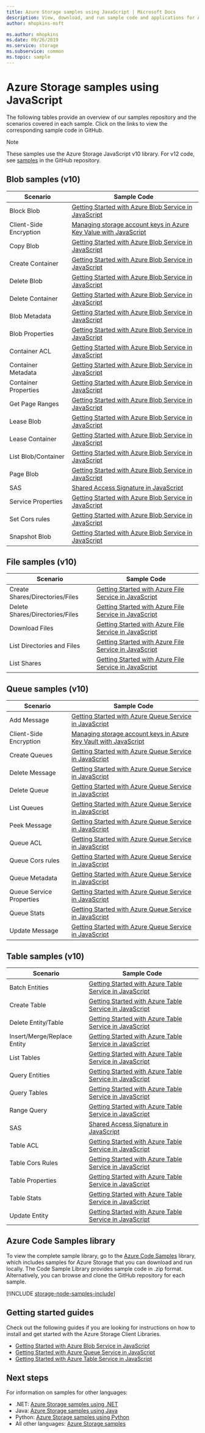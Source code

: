 ```yaml
---
title: Azure Storage samples using JavaScript | Microsoft Docs
description: View, download, and run sample code and applications for Azure Storage. Discover getting started samples for blobs, queues, tables, and files, using the JavaScript/Node.js storage client libraries.
author: mhopkins-msft

ms.author: mhopkins
ms.date: 09/26/2019
ms.service: storage
ms.subservice: common
ms.topic: sample
---
```


# Azure Storage samples using JavaScript

The following tables provide an overview of our samples repository and the scenarios covered in each sample. Click on the links to view the corresponding sample code in GitHub.

> [!NOTE]
> These samples use the Azure Storage JavaScript v10 library. For v12 code, see [samples](https://github.com/Azure/azure-sdk-for-js/tree/master/sdk/storage/storage-blob/samples) in the GitHub repository.

## Blob samples (v10)

| **Scenario** | **Sample Code** |
|--------------|-----------------|
| Block Blob | [Getting Started with Azure Blob Service in JavaScript](https://github.com/Azure-Samples/storage-blob-node-getting-started/blob/master/basic.js#L43) |
| Client-Side Encryption | [Managing storage account keys in Azure Key Value with JavaScript](https://github.com/Azure-Samples/key-vault-node-storage-accounts) |
| Copy Blob | [Getting Started with Azure Blob Service in JavaScript](https://github.com/Azure-Samples/storage-blob-node-getting-started/blob/master/advanced.js#L73) |
| Create Container | [Getting Started with Azure Blob Service in JavaScript](https://github.com/Azure-Samples/storage-blob-node-getting-started/blob/master/basic.js#L54) |
| Delete Blob | [Getting Started with Azure Blob Service in JavaScript](https://github.com/Azure-Samples/storage-blob-node-getting-started/blob/master/basic.js#L103) |
| Delete Container | [Getting Started with Azure Blob Service in JavaScript](https://github.com/Azure-Samples/storage-blob-node-getting-started/blob/master/basic.js#L110) |
| Blob Metadata | [Getting Started with Azure Blob Service in JavaScript](https://github.com/Azure-Samples/storage-blob-node-getting-started/blob/master/advanced.js#L538) |
| Blob Properties | [Getting Started with Azure Blob Service in JavaScript](https://github.com/Azure-Samples/storage-blob-node-getting-started/blob/master/advanced.js#L478) |
| Container ACL | [Getting Started with Azure Blob Service in JavaScript](https://github.com/Azure-Samples/storage-blob-node-getting-started/blob/master/advanced.js#L444) |
| Container Metadata | [Getting Started with Azure Blob Service in JavaScript](https://github.com/Azure-Samples/storage-blob-node-getting-started/blob/master/advanced.js#L409) |
| Container Properties | [Getting Started with Azure Blob Service in JavaScript](https://github.com/Azure-Samples/storage-blob-node-getting-started/blob/master/advanced.js#L377) |
| Get Page Ranges | [Getting Started with Azure Blob Service in JavaScript](https://github.com/Azure-Samples/storage-blob-node-getting-started/blob/master/basic.js#L170) |
| Lease Blob | [Getting Started with Azure Blob Service in JavaScript](https://github.com/Azure-Samples/storage-blob-node-getting-started/blob/master/advanced.js#L216) |
| Lease Container | [Getting Started with Azure Blob Service in JavaScript](https://github.com/Azure-Samples/storage-blob-node-getting-started/blob/master/advanced.js#L185) |
| List Blob/Container | [Getting Started with Azure Blob Service in JavaScript](https://github.com/Azure-Samples/storage-blob-node-getting-started/blob/master/advanced.js#L134) |
| Page Blob | [Getting Started with Azure Blob Service in JavaScript](https://github.com/Azure-Samples/storage-blob-node-getting-started/blob/master/basic.js#L129) |
| SAS | [Shared Access Signature in JavaScript](https://github.com/Azure-Samples/storage-blob-node-getting-started/blob/master/advanced.js#L257) |
| Service Properties | [Getting Started with Azure Blob Service in JavaScript](https://github.com/Azure-Samples/storage-blob-node-getting-started/blob/master/advanced.js#L308) |
| Set Cors rules | [Getting Started with Azure Blob Service in JavaScript](https://github.com/Azure-Samples/storage-blob-node-getting-started/blob/master/advanced.js#L152) |
| Snapshot Blob | [Getting Started with Azure Blob Service in JavaScript](https://github.com/Azure-Samples/storage-blob-node-getting-started/blob/master/basic.js#L79) |

## File samples (v10)

| **Scenario** | **Sample Code** |
|--------------|-----------------|
| Create Shares/Directories/Files | [Getting Started with Azure File Service in JavaScript](https://github.com/Azure-Samples/storage-file-node-getting-started/blob/master/fileSample.js#L97) |
| Delete Shares/Directories/Files | [Getting Started with Azure File Service in JavaScript](https://github.com/Azure-Samples/storage-file-node-getting-started/blob/master/fileSample.js#L135) |
| Download Files | [Getting Started with Azure File Service in JavaScript](https://github.com/Azure-Samples/storage-file-node-getting-started/blob/master/fileSample.js#L128) |
| List Directories and Files | [Getting Started with Azure File Service in JavaScript](https://github.com/Azure-Samples/storage-file-node-getting-started/blob/master/fileSample.js#L115) |
| List Shares | [Getting Started with Azure File Service in JavaScript](https://github.com/Azure-Samples/storage-file-node-getting-started/blob/master/fileSample.js#L187) |

## Queue samples (v10)

| **Scenario** | **Sample Code** |
|--------------|-----------------|
| Add Message | [Getting Started with Azure Queue Service in JavaScript](https://github.com/Azure-Samples/storage-queue-node-getting-started/blob/master/basic.js#L142) |
| Client-Side Encryption | [Managing storage account keys in Azure Key Vault with JavaScript](https://github.com/Azure-Samples/key-vault-node-storage-accounts) |
| Create Queues | [Getting Started with Azure Queue Service in JavaScript](https://github.com/Azure-Samples/storage-queue-node-getting-started/blob/master/basic.js#L57) |
| Delete Message | [Getting Started with Azure Queue Service in JavaScript](https://github.com/Azure-Samples/storage-queue-node-getting-started/blob/master/basic.js#L164) |
| Delete Queue | [Getting Started with Azure Queue Service in JavaScript](https://github.com/Azure-Samples/storage-queue-node-getting-started/blob/master/basic.js#L203) |
| List Queues | [Getting Started with Azure Queue Service in JavaScript](https://github.com/Azure-Samples/storage-queue-node-getting-started/blob/master/basic.js#L111) |
| Peek Message | [Getting Started with Azure Queue Service in JavaScript](https://github.com/Azure-Samples/storage-queue-node-getting-started/blob/master/basic.js#L170) |
| Queue ACL | [Getting Started with Azure Queue Service in JavaScript](https://github.com/Azure-Samples/storage-queue-node-getting-started/blob/master/advanced.js#L192) |
| Queue Cors rules | [Getting Started with Azure Queue Service in JavaScript](https://github.com/Azure-Samples/storage-queue-node-getting-started/blob/master/advanced.js#L55) |
| Queue Metadata | [Getting Started with Azure Queue Service in JavaScript](https://github.com/Azure-Samples/storage-queue-node-getting-started/blob/master/advanced.js#L161) |
| Queue Service Properties | [Getting Started with Azure Queue Service in JavaScript](https://github.com/Azure-Samples/storage-queue-node-getting-started/blob/master/advanced.js#L94) |
| Queue Stats | [Getting Started with Azure Queue Service in JavaScript](https://github.com/Azure-Samples/storage-queue-node-getting-started/blob/master/advanced.js#L149) |
| Update Message | [Getting Started with Azure Queue Service in JavaScript](https://github.com/Azure-Samples/storage-queue-node-getting-started/blob/master/basic.js#L176) |

## Table samples (v10)

| **Scenario** | **Sample Code** |
|--------------|-----------------|
| Batch Entities | [Getting Started with Azure Table Service in JavaScript](https://github.com/Azure-Samples/storage-table-node-getting-started/blob/master/basic.js#L87) |
| Create Table | [Getting Started with Azure Table Service in JavaScript](https://github.com/Azure-Samples/storage-table-node-getting-started/blob/master/basic.js#L41) |
| Delete Entity/Table | [Getting Started with Azure Table Service in JavaScript](https://github.com/Azure-Samples/storage-table-node-getting-started/blob/master/basic.js#L67) |
| Insert/Merge/Replace Entity | [Getting Started with Azure Table Service in JavaScript](https://github.com/Azure-Samples/storage-table-node-getting-started/blob/master/basic.js#L49) |
| List Tables | [Getting Started with Azure Table Service in JavaScript](https://github.com/Azure-Samples/storage-table-node-getting-started/blob/master/advanced.js#L63) |
| Query Entities | [Getting Started with Azure Table Service in JavaScript](https://github.com/Azure-Samples/storage-table-node-getting-started/blob/master/basic.js#L59) |
| Query Tables | [Getting Started with Azure Table Service in JavaScript](https://github.com/Azure-Samples/storage-table-node-getting-started/blob/master/basic.js#L140) |
| Range Query | [Getting Started with Azure Table Service in JavaScript](https://github.com/Azure-Samples/storage-table-node-getting-started/blob/master/basic.js#L102) |
| SAS | [Shared Access Signature in JavaScript](https://github.com/Azure-Samples/storage-table-node-getting-started/blob/master/advanced.js#L87) |
| Table ACL | [Getting Started with Azure Table Service in JavaScript](https://github.com/Azure-Samples/storage-table-node-getting-started/blob/master/advanced.js#L255) |
| Table Cors Rules | [Getting Started with Azure Table Service in JavaScript](https://github.com/Azure-Samples/storage-table-node-getting-started/blob/master/advanced.js#L149) |
| Table Properties | [Getting Started with Azure Table Service in JavaScript](https://github.com/Azure-Samples/storage-table-node-getting-started/blob/master/advanced.js#L188) |
| Table Stats | [Getting Started with Azure Table Service in JavaScript](https://github.com/Azure-Samples/storage-table-node-getting-started/blob/master/advanced.js#L243) |
| Update Entity | [Getting Started with Azure Table Service in JavaScript](https://github.com/Azure-Samples/storage-table-node-getting-started/blob/master/basic.js#L49) |

## Azure Code Samples library

To view the complete sample library, go to the [Azure Code Samples](https://azure.microsoft.com/resources/samples/?service=storage) library, which includes samples for Azure Storage that you can download and run locally. The Code Sample Library provides sample code in .zip format. Alternatively, you can browse and clone the GitHub repository for each sample.

[!INCLUDE [storage-node-samples-include](../../../includes/storage-node-samples-include.md)]

## Getting started guides

Check out the following guides if you are looking for instructions on how to install and get started with the Azure Storage Client Libraries.

* [Getting Started with Azure Blob Service in JavaScript](../blobs/storage-quickstart-blobs-nodejs.md)
* [Getting Started with Azure Queue Service in JavaScript](../queues/storage-nodejs-how-to-use-queues.md)
* [Getting Started with Azure Table Service in JavaScript](../../cosmos-db/table-storage-how-to-use-nodejs.md)

## Next steps

For information on samples for other languages:

* .NET: [Azure Storage samples using .NET](storage-samples-dotnet.md)
* Java: [Azure Storage samples using Java](storage-samples-java.md)
* Python: [Azure Storage samples using Python](storage-samples-python.md)
* All other languages: [Azure Storage samples](storage-samples.md)
